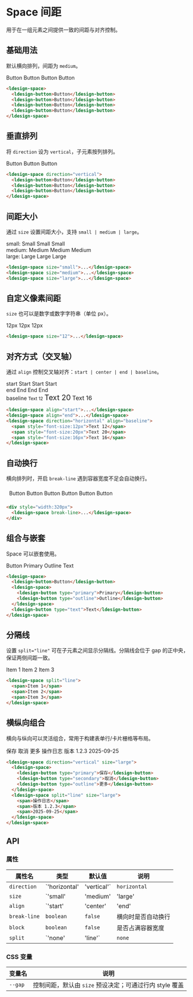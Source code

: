 # Space 间距

用于在一组元素之间提供一致的间距与对齐控制。

## 基础用法

默认横向排列，间距为 `medium`。

<div class="demo-container">
  <ldesign-space>
    <ldesign-button>Button</ldesign-button>
    <ldesign-button>Button</ldesign-button>
    <ldesign-button>Button</ldesign-button>
    <ldesign-button>Button</ldesign-button>
  </ldesign-space>
</div>

```html
<ldesign-space>
  <ldesign-button>Button</ldesign-button>
  <ldesign-button>Button</ldesign-button>
  <ldesign-button>Button</ldesign-button>
  <ldesign-button>Button</ldesign-button>
</ldesign-space>
```

## 垂直排列

将 `direction` 设为 `vertical`，子元素按列排列。

<div class="demo-container">
  <ldesign-space direction="vertical">
    <ldesign-button>Button</ldesign-button>
    <ldesign-button>Button</ldesign-button>
    <ldesign-button>Button</ldesign-button>
  </ldesign-space>
</div>

```html
<ldesign-space direction="vertical">
  <ldesign-button>Button</ldesign-button>
  <ldesign-button>Button</ldesign-button>
  <ldesign-button>Button</ldesign-button>
</ldesign-space>
```

## 间距大小

通过 `size` 设置间距大小，支持 `small | medium | large`。

<div class="demo-container">
  <div class="demo-row">
    <span class="demo-label">small:</span>
    <ldesign-space size="small">
      <ldesign-button>Small</ldesign-button>
      <ldesign-button>Small</ldesign-button>
      <ldesign-button>Small</ldesign-button>
    </ldesign-space>
  </div>
  <div class="demo-row">
    <span class="demo-label">medium:</span>
    <ldesign-space size="medium">
      <ldesign-button>Medium</ldesign-button>
      <ldesign-button>Medium</ldesign-button>
      <ldesign-button>Medium</ldesign-button>
    </ldesign-space>
  </div>
  <div class="demo-row">
    <span class="demo-label">large:</span>
    <ldesign-space size="large">
      <ldesign-button>Large</ldesign-button>
      <ldesign-button>Large</ldesign-button>
      <ldesign-button>Large</ldesign-button>
    </ldesign-space>
  </div>
</div>

```html
<ldesign-space size="small">...</ldesign-space>
<ldesign-space size="medium">...</ldesign-space>
<ldesign-space size="large">...</ldesign-space>
```

## 自定义像素间距

`size` 也可以是数字或数字字符串（单位 px）。

<div class="demo-container">
  <ldesign-space size="12">
    <ldesign-button>12px</ldesign-button>
    <ldesign-button>12px</ldesign-button>
    <ldesign-button>12px</ldesign-button>
  </ldesign-space>
</div>

```html
<ldesign-space size="12">...</ldesign-space>
```

## 对齐方式（交叉轴）

通过 `align` 控制交叉轴对齐：`start | center | end | baseline`。

<div class="demo-container">
  <div class="demo-row">
    <span class="demo-label">start</span>
    <ldesign-space align="start">
      <ldesign-button>Start</ldesign-button>
      <ldesign-button>Start</ldesign-button>
      <ldesign-button>Start</ldesign-button>
    </ldesign-space>
  </div>
  <div class="demo-row">
    <span class="demo-label">end</span>
    <ldesign-space align="end">
      <ldesign-button>End</ldesign-button>
      <ldesign-button>End</ldesign-button>
      <ldesign-button>End</ldesign-button>
    </ldesign-space>
  </div>
  <div class="demo-row">
    <span class="demo-label">baseline</span>
    <ldesign-space direction="horizontal" align="baseline">
      <span style="font-size: 12px">Text 12</span>
      <span style="font-size: 20px">Text 20</span>
      <span style="font-size: 16px">Text 16</span>
    </ldesign-space>
  </div>
</div>

```html
<ldesign-space align="start">...</ldesign-space>
<ldesign-space align="end">...</ldesign-space>
<ldesign-space direction="horizontal" align="baseline">
  <span style="font-size:12px">Text 12</span>
  <span style="font-size:20px">Text 20</span>
  <span style="font-size:16px">Text 16</span>
</ldesign-space>
```

## 自动换行

横向排列时，开启 `break-line` 遇到容器宽度不足会自动换行。

<div class="demo-container">
  <div style="width: 320px; border: 1px dashed var(--ldesign-border-color); padding: 8px;">
    <ldesign-space break-line>
      <ldesign-button>Button</ldesign-button>
      <ldesign-button>Button</ldesign-button>
      <ldesign-button>Button</ldesign-button>
      <ldesign-button>Button</ldesign-button>
      <ldesign-button>Button</ldesign-button>
      <ldesign-button>Button</ldesign-button>
    </ldesign-space>
  </div>
</div>

```html
<div style="width:320px">
  <ldesign-space break-line>...</ldesign-space>
</div>
```

## 组合与嵌套

Space 可以嵌套使用。

<div class="demo-container">
  <ldesign-space>
    <ldesign-button>Button</ldesign-button>
    <ldesign-space>
      <ldesign-button type="primary">Primary</ldesign-button>
      <ldesign-button type="outline">Outline</ldesign-button>
    </ldesign-space>
    <ldesign-button type="text">Text</ldesign-button>
  </ldesign-space>
</div>

```html
<ldesign-space>
  <ldesign-button>Button</ldesign-button>
  <ldesign-space>
    <ldesign-button type="primary">Primary</ldesign-button>
    <ldesign-button type="outline">Outline</ldesign-button>
  </ldesign-space>
  <ldesign-button type="text">Text</ldesign-button>
</ldesign-space>
```

## 分隔线

设置 `split="line"` 可在子元素之间显示分隔线。分隔线会位于 gap 的正中央，保证两侧间距一致。

<div class="demo-container">
  <ldesign-space split="line">
    <span>Item 1</span>
    <span>Item 2</span>
    <span>Item 3</span>
  </ldesign-space>
</div>

```html
<ldesign-space split="line">
  <span>Item 1</span>
  <span>Item 2</span>
  <span>Item 3</span>
</ldesign-space>
```

## 横纵向组合

横向与纵向可以灵活组合，常用于构建表单行/卡片栅格等布局。

<div class="demo-container">
  <ldesign-space direction="vertical" size="large">
    <ldesign-space>
      <ldesign-button type="primary">保存</ldesign-button>
      <ldesign-button type="secondary">取消</ldesign-button>
      <ldesign-button type="outline">更多</ldesign-button>
    </ldesign-space>
    <ldesign-space split="line" size="large">
      <span>操作日志</span>
      <span>版本 1.2.3</span>
      <span>2025-09-25</span>
    </ldesign-space>
  </ldesign-space>
</div>

```html
<ldesign-space direction="vertical" size="large">
  <ldesign-space>
    <ldesign-button type="primary">保存</ldesign-button>
    <ldesign-button type="secondary">取消</ldesign-button>
    <ldesign-button type="outline">更多</ldesign-button>
  </ldesign-space>
  <ldesign-space split="line" size="large">
    <span>操作日志</span>
    <span>版本 1.2.3</span>
    <span>2025-09-25</span>
  </ldesign-space>
</ldesign-space>
```

## API

### 属性

| 属性名 | 类型 | 默认值 | 说明 |
|---|---|---|---|
| `direction` | `'horizontal' | 'vertical'` | `horizontal` | 布局方向 |
| `size` | `'small' | 'medium' | 'large' | number` | `medium` | 间距大小；数字为像素 |
| `align` | `'start' | 'center' | 'end' | 'baseline'` | `center` | 交叉轴对齐方式 |
| `break-line` | `boolean` | `false` | 横向时是否自动换行 |
| `block` | `boolean` | `false` | 是否占满容器宽度 |
| `split` | `'none' | 'line'` | `none` | 是否显示分隔符 |

### CSS 变量

| 变量名 | 说明 |
|---|---|
| `--gap` | 控制间距，默认由 `size` 预设决定；可通过行内 style 覆盖 |